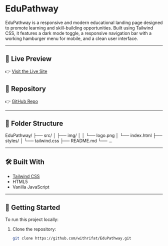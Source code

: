 # EduPathway

EduPathway is a responsive and modern educational landing page designed to promote learning and skill-building opportunities. Built using Tailwind CSS, it features a dark mode toggle, a responsive navigation bar with a working hamburger menu for mobile, and a clean user interface.

---

## 🔗 Live Preview

👉 [Visit the Live Site](https://edu-pathway-ten.vercel.app/)

## 📁 Repository

👉 [GitHub Repo](https://github.com/withrifat/EduPathway)

---

## 📂 Folder Structure

EduPathway/
├── src/
│ ├── img/
│ │ └── logo.png
│ └── index.html
├── styles/
│ └── tailwind.css
├── README.md
└── ...

---

## 🛠️ Built With

- [Tailwind CSS](https://tailwindcss.com/)
- HTML5
- Vanilla JavaScript

---

## 🚀 Getting Started

To run this project locally:

1. Clone the repository:
   ```bash
   git clone https://github.com/withrifat/EduPathway.git
